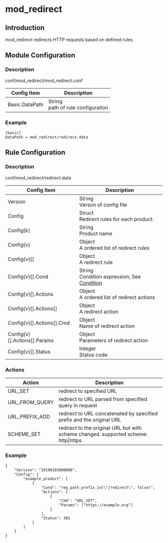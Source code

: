 # mod_redirect

## Introduction 

mod_redirect redirects HTTP requests based on defined rules.

## Module Configuration

### Description
conf/mod_redirect/mod_redirect.conf

| Config Item | Description                             |
| ----------- | --------------------------------------- |
| Basic.DataPath | String<br>path of rule configuraiton |

### Example

```
[basic]
DataPath = mod_redirect/redirect.data
```

## Rule Configuration

### Description
conf/mod_redirect/redirect.data

| Config Item | Description                                                  |
| ----------- | ------------------------------------------------------------ |
| Version     | String<br>Verson of config file                                        |
| Config      | Struct<br>Redirect rules for each product. |
| Config{k}   | String<br>Product name |
| Config{v}   | Object<br>A ordered list of redirect rules |
| Config{v}[] | Object<br>A redirect rule |
| Config{v}[].Cond | String<br>Condition expression, See [Condition](../../condition/condition_grammar.md) |
| Config{v}[].Actions | Object<br>A ordered list of redirect actions |
| Config{v}[].Actions[] | Object<br>A redirect action |
| Config{v}[].Actions[].Cmd | Object<br>Name of redirect action |
| Config{v}[].Actions[].Params | Object<br>Parameters of redirect action |
| Config{v}[].Status | Integer<br>Status code |

### Actions
| Action         | Description                                                                         |
| -------------- | ----------------------------------------------------------------------------------- |
| URL_SET        | redirect to specified URL                                                           |
| URL_FROM_QUERY | redirect to URL parsed from specified query in request                              |
| URL_PREFIX_ADD | redirect to URL concatenated by specified prefix and the original URL               |
| SCHEME_SET     | redirect to the original URL but with scheme changed. supported scheme: http\|https |
  
### Example

```
{
    "Version": "20190101000000",
    "Config": {
        "example_product": [
            {
                "Cond": "req_path_prefix_in(\"/redirect\", false)",
                "Actions": [
                    {
                        "Cmd": "URL_SET",
                        "Params": ["https://example.org"]
                    }
                ],
                "Status": 301
            }
        ]
    }
}
```
